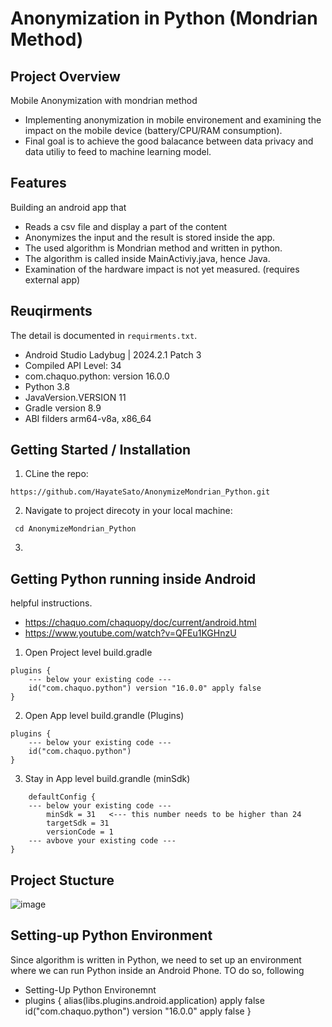 # Anonymization in Python (Mondrian Method)

## Project Overview
Mobile Anonymization with mondrian method
  - Implementing anonymization in mobile environement and examining the impact on the mobile device (battery/CPU/RAM consumption).
  - Final goal is to achieve the good balacance between data privacy and data utiliy to feed to machine learning model.

## Features
Building an android app that 
  - Reads a csv file and display a part of the content
  - Anonymizes the input and the result is stored inside the app.
  - The used algorithm is Mondrian method and written in python.
  - The algorithm is called inside MainActiviy.java, hence Java.
  - Examination of the hardware impact is not yet measured. (requires external app)

## Reuqirments 
The detail is documented in `requirments.txt`. 
  -  Android Studio Ladybug | 2024.2.1 Patch 3
  -  Compiled API Level: 34
  -  com.chaquo.python: version 16.0.0 
  -  Python 3.8
  -  JavaVersion.VERSION 11
  -  Gradle version 8.9
  -  ABI filders arm64-v8a, x86_64

## Getting Started / Installation 
1. CLine the repo:
```
https://github.com/HayateSato/AnonymizeMondrian_Python.git
```
2. Navigate to project direcoty in your local machine:
```   
 cd AnonymizeMondrian_Python
```
3. 

## Getting Python running inside Android 
helpful instructions. 
- https://chaquo.com/chaquopy/doc/current/android.html
- https://www.youtube.com/watch?v=QFEu1KGHnzU

1. Open Project level build.gradle
```
plugins {
    --- below your existing code ---
    id("com.chaquo.python") version "16.0.0" apply false
}
```
 
2. Open App level build.grandle (Plugins)
```
plugins {
    --- below your existing code ---
    id("com.chaquo.python")
}
```

3. Stay in App level build.grandle (minSdk)
```
    defaultConfig {
    --- below your existing code ---
        minSdk = 31   <--- this number needs to be higher than 24
        targetSdk = 31
        versionCode = 1
    --- avbove your existing code ---
}
```



## Project Stucture

![image](https://github.com/user-attachments/assets/eb1a8ddc-685d-4d6e-b1a6-f73421030a47)





## Setting-up Python Environment 




Since algorithm is written in Python, we need to set up an environment where we can run Python inside an Android Phone. TO do so, following 
- Setting-Up Python Environemnt 
- plugins {
    alias(libs.plugins.android.application) apply false
    id("com.chaquo.python") version "16.0.0" apply false
}

